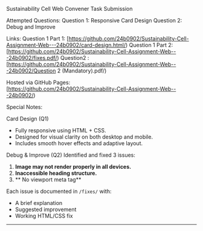 Sustainability Cell Web Convener Task Submission

Attempted Questions:
Question 1: Responsive Card Design
Question 2: Debug and Improve

Links:
Question 1 Part 1: [https://github.com/24b0902/Sustainability-Cell-Assignment-Web---24b0902/card-design.html/)
Question 1 Part 2: [https://github.com/24b0902/Sustainability-Cell-Assignment-Web---24b0902/fixes.pdf/)
Question2 : [https://github.com/24b0902/Sustainability-Cell-Assignment-Web---24b0902/Question 2 (Mandatory).pdf/)

Hosted via GitHub Pages:  
[https://github.com/24b0902/Sustainability-Cell-Assignment-Web---24b0902/)

Special Notes:

 Card Design (Q1)
- Fully responsive using HTML + CSS.
- Designed for visual clarity on both desktop and mobile.
- Includes smooth hover effects and adaptive layout.

 Debug & Improve (Q2)
Identified and fixed 3 issues:
1. **Image may not render properly in all devices.**
2. **Inaccessible heading structure.**
3. ** No viewport meta tag**

Each issue is documented in `/fixes/` with:
- A brief explanation
- Suggested improvement
- Working HTML/CSS fix

---


